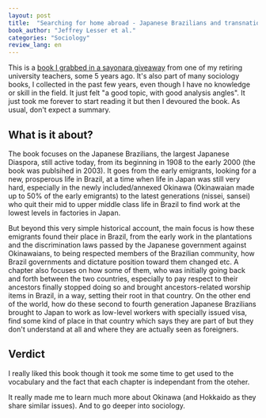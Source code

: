 ```yaml
---
layout: post
title:  "Searching for home abroad - Japanese Brazilians and transnationalism"
book_author: "Jeffrey Lesser et al."
categories: "Sociology"
review_lang: en
---
```


This is a [book I grabbed in a sayonara giveaway](https://read.dukeupress.edu/books/book/824/Searching-for-Home-AbroadJapanese-Brazilians-and) from one of my retiring university teachers, some 5 years ago. It's also part of many sociology books, I collected in the past few years, even though I have no knowledge or skill in the field. It just felt "a good topic, with good analysis angles". It just took me forever to start reading it but then I devoured the book. As usual, don't expect a summary.

## What is it about?

The book focuses on the Japanese Brazilians, the largest Japanese Diaspora, still active today, from its beginning in 1908 to the early 2000 (the book was publsihed in 2003). It goes from the early emigrants, looking for a new, prosperous life in Brazil, at a time when life in Japan was still very hard, especially in the newly included/annexed Okinawa (Okinawaian made up to 50% of the early emigrants) to the latest generations (nissei, sansei) who quit their mid to upper middle class life in Brazil to find work at the lowest levels in factories in Japan.

But beyond this very simple historical account, the main focus is how these emigrants found their place in Brazil, from the early work in the plantations and the discrimination laws passed by the Japanese government against Okinawaians, to being respected members of the Brazilian community, how Brazil governments and dictature position toward them changed etc. A chapter also focuses on how some of them, who was initially going back and forth between the two countries, especially to pay respect to their ancestors finally stopped doing so and brought ancestors-related worship items in Brazil, in a way, setting their root in that country.
On the other end of the world, how do these second to fourth generation Japanese Brazilians brought to Japan to work as low-level workers with specially issued visa, find some kind of place in that country which says they are part of but they don't understand at all and where they are actually seen as foreigners.

## Verdict

I really liked this book though it took me some time to get used to the vocabulary and the fact that each chapter is independant from the oteher.

It really made me to learn much more about Okinawa (and Hokkaido as they share similar issues). And to go deeper into sociology.

